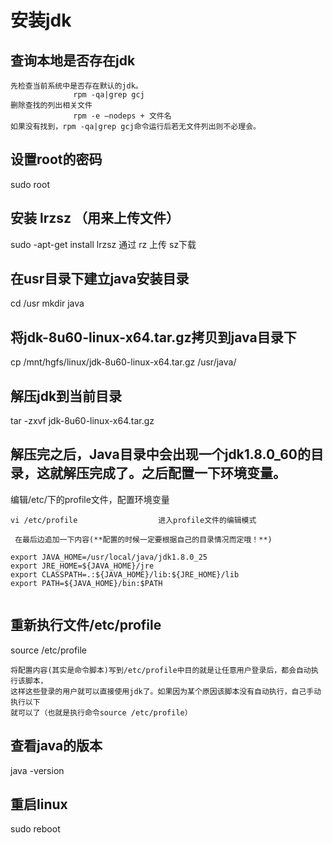 # 安装jdk

## 查询本地是否存在jdk
```
先检查当前系统中是否存在默认的jdk。
              rpm -qa|grep gcj
删除查找的列出相关文件
              rpm -e –nodeps + 文件名
如果没有找到，rpm -qa|grep gcj命令运行后若无文件列出则不必理会。
```

## 设置root的密码
sudo root

## 安装 lrzsz （用来上传文件）
sudo -apt-get install lrzsz
通过 rz 上传 sz下载

##  在usr目录下建立java安装目录
cd /usr
mkdir java

## 将jdk-8u60-linux-x64.tar.gz拷贝到java目录下
cp /mnt/hgfs/linux/jdk-8u60-linux-x64.tar.gz /usr/java/

## 解压jdk到当前目录
tar -zxvf jdk-8u60-linux-x64.tar.gz

## 解压完之后，Java目录中会出现一个jdk1.8.0_60的目录，这就解压完成了。之后配置一下环境变量。 
编辑/etc/下的profile文件，配置环境变量
```
vi /etc/profile                  进入profile文件的编辑模式

 在最后边追加一下内容(**配置的时候一定要根据自己的目录情况而定哦！**)

export JAVA_HOME=/usr/local/java/jdk1.8.0_25  
export JRE_HOME=${JAVA_HOME}/jre  
export CLASSPATH=.:${JAVA_HOME}/lib:${JRE_HOME}/lib  
export PATH=${JAVA_HOME}/bin:$PATH
 
 ```
 
 ## 重新执行文件/etc/profile
 source /etc/profile
 ```
 将配置内容(其实是命令脚本)写到/etc/profile中目的就是让任意用户登录后，都会自动执行该脚本，
 这样这些登录的用户就可以直接使用jdk了。如果因为某个原因该脚本没有自动执行，自己手动执行以下
 就可以了（也就是执行命令source /etc/profile）
 ```
 
 ## 查看java的版本
 java -version


## 重启linux 
sudo reboot

